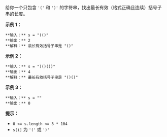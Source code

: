 给你一个只包含 `'('` 和 `')'` 的字符串，找出最长有效（格式正确且连续）括号子串的长度。

**示例 1：**

    
    
    **输入：** s = "(()"
    **输出：** 2
    **解释：** 最长有效括号子串是 "()"
    

**示例 2：**

    
    
    **输入：** s = ")()())"
    **输出：** 4
    **解释：** 最长有效括号子串是 "()()"
    

**示例 3：**

    
    
    **输入：** s = ""
    **输出：** 0
    

**提示：**

  * `0 <= s.length <= 3 * 104`
  * `s[i]` 为 `'('` 或 `')'`

